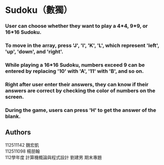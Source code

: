 # Sudoku（數獨）
### User can choose whether they want to play a 4\*4, 9\*9, or 16\*16 Sudoku.
### To move in the array, press 'J', 'I', 'K', 'L', which represent 'left', 'up', 'down', and 'right'.
### While playing a 16*16 Sudoku, numbers exceed 9 can be entered by replacing '10' with 'A', '11' with 'B', and so on.
### Right after user enter their answers, they can know if their answers are correct by checking the color of numbers on the screen.
### During the game, users can press 'H' to get the answer of the blank.

## Authors 
112511142 魏宏凱  
112511098 楊朋翰  
112學年度 計算機概論與程式設計 劉建男 期末專題
